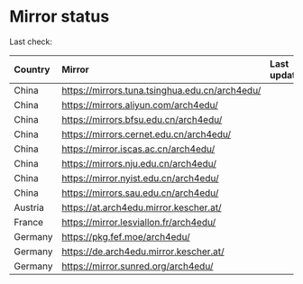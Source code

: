 <script src="./time.js"></script>
# Mirror status
Last check: <script type="text/javascript">localize(1727130088.0061755);</script>

|Country|Mirror|Last update|
|:------|:-----|:----------|
|China|https://mirrors.tuna.tsinghua.edu.cn/arch4edu/|<script type="text/javascript">localize(1727074106);</script>|
|China|https://mirrors.aliyun.com/arch4edu/|<script type="text/javascript">localize(1727074106);</script>|
|China|https://mirrors.bfsu.edu.cn/arch4edu/|<script type="text/javascript">localize(1727074106);</script>|
|China|https://mirrors.cernet.edu.cn/arch4edu/|<script type="text/javascript">localize(1727074106);</script>|
|China|https://mirror.iscas.ac.cn/arch4edu/|<script type="text/javascript">localize(1727074106);</script>|
|China|https://mirrors.nju.edu.cn/arch4edu/|<script type="text/javascript">localize(1727030422);</script>|
|China|https://mirror.nyist.edu.cn/arch4edu/|<script type="text/javascript">localize(1727074106);</script>|
|China|https://mirrors.sau.edu.cn/arch4edu/|<script type="text/javascript">localize(1727074106);</script>|
|Austria|https://at.arch4edu.mirror.kescher.at/|<script type="text/javascript">localize(1727074106);</script>|
|France|https://mirror.lesviallon.fr/arch4edu/|<script type="text/javascript">localize(1727074106);</script>|
|Germany|https://pkg.fef.moe/arch4edu/|<script type="text/javascript">localize(1727074106);</script>|
|Germany|https://de.arch4edu.mirror.kescher.at/|<script type="text/javascript">localize(1727074106);</script>|
|Germany|https://mirror.sunred.org/arch4edu/|<script type="text/javascript">localize(1727074106);</script>|

<script src="./tablefilter/tablefilter.js"></script>
<script src="./table.js"></script>